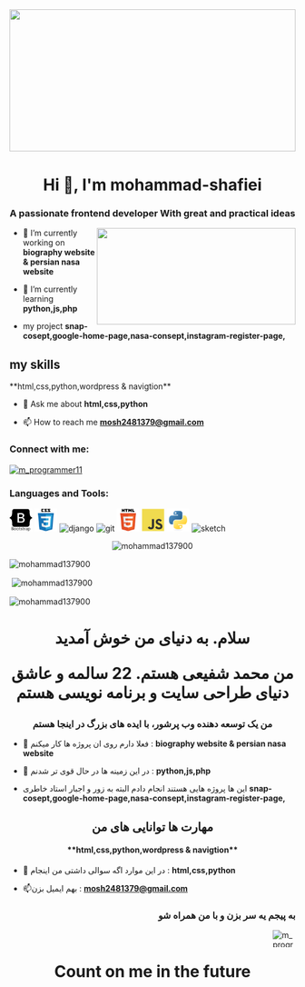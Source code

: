 <img src="https://www.uplooder.net/img/image/12/1ec1d845eee45dd042e5e195ffca8be5/68747470733a2f2f7468656163656d616b6572732e636f6d2f77702d636f6e74656e742f75706c6f6164732f323032302f30352f636f7573746f6d2d7765622e676966.gif)" height="250px" width="100%">
<h1 align="center">Hi 👋, I'm mohammad-shafiei</h1>
<h3 align="center">A passionate frontend developer With great and practical ideas</h3>


<img src="https://www.uplooder.net/img/image/39/41d40283525cdcb50bf6fadd230745a1/giphy.gif" width="350px" height="170px" align="right" >


- 🔭 I’m currently working on **biography website & persian nasa website**

- 🌱 I’m currently learning **python,js,php**

- my project **snap-cosept,google-home-page,nasa-consept,instagram-register-page,**

<h2> my skills </h2>   **html,css,python,wordpress & navigtion**

- 💬 Ask me about **html,css,python**

- 📫 How to reach me **mosh2481379@gmail.com**

<h3 align="left">Connect with me:</h3>
<p align="left">
<a href="https://instagram.com/m_programmer11" target="blank"><img align="center" src="https://raw.githubusercontent.com/rahuldkjain/github-profile-readme-generator/master/src/images/icons/Social/instagram.svg" alt="m_programmer11" height="30" width="40" /></a>
</p>

<h3 align="left">Languages and Tools:</h3>
<p align="left"> <a rel="noreferrer"> <img src="https://raw.githubusercontent.com/devicons/devicon/master/icons/bootstrap/bootstrap-plain-wordmark.svg" alt="bootstrap" width="40" height="40"/> </a> <a  target="_blank" rel="noreferrer"> <img src="https://raw.githubusercontent.com/devicons/devicon/master/icons/css3/css3-original-wordmark.svg" alt="css3" width="40" height="40"/> </a> <a _blank" rel="noreferrer"> <img src="https://cdn.worldvectorlogo.com/logos/django.svg" alt="django" width="40" height="40"/> </a> <a> <img src="https://www.vectorlogo.zone/logos/git-scm/git-scm-icon.svg" alt="git" width="40" height="40"/> </a> <a  target="_blank" rel="noreferrer"> <img src="https://raw.githubusercontent.com/devicons/devicon/master/icons/html5/html5-original-wordmark.svg" alt="html5" width="40" height="40"/> </a> <a  target="_blank" rel="noreferrer"> <img src="https://raw.githubusercontent.com/devicons/devicon/master/icons/javascript/javascript-original.svg" alt="javascript" width="40" height="40"/> </a> <a  target="_blank" rel="noreferrer"> <img src="https://raw.githubusercontent.com/devicons/devicon/master/icons/python/python-original.svg" alt="python" width="40" height="40"/> </a> <a  target="_blank" rel="noreferrer"> <img src="https://www.vectorlogo.zone/logos/sketchapp/sketchapp-icon.svg" alt="sketch" width="40" height="40"/> </a> </p>

<p align="center"> <img src="https://komarev.com/ghpvc/?username=mohammad137900&label=Profile%20views&color=0e75b6&style=flat" alt="mohammad137900" width="150px" height="65px"> </p>

<p><img align="center" src="https://github-readme-stats.vercel.app/api/top-langs?username=mohammad137900&show_icons=true&locale=en&layout=compact" alt="mohammad137900" /></p>

<p>&nbsp;<img align="center" src="https://github-readme-stats.vercel.app/api?username=mohammad137900&show_icons=true&locale=en" alt="mohammad137900" /></p>

<p><img align="center" src="https://github-readme-streak-stats.herokuapp.com/?user=mohammad137900&" alt="mohammad137900" /></p>


<h1 align="center"> سلام.
  به دنیای من خوش آمدید

  
  من محمد شفیعی هستم. 22 سالمه 
و عاشق دنیای طراحی سایت و برنامه نویسی هستم</h1>
<h3 align="center">من یک توسعه دهنده وب  پرشور، با ایده های بزرگ در اینجا هستم</h3>

- 🔭 فعلا دارم روی ان پروژه ها کار میکنم :  **biography website & persian nasa website**

- 🌱 در این زمینه ها در حال قوی تر شدنم : **python,js,php**

- این ها پروژه هایی هستند انجام دادم البته به زور و اجبار  استاد خاطری **snap-cosept,google-home-page,nasa-consept,instagram-register-page,**

<h2 align="center"> مهارت ها توانایی های من </h2>   <h4 align="center">**html,css,python,wordpress & navigtion**</h4>

- 💬 در این موارد اگه سوالی داشتی من اینجام : **html,css,python**

- 📫بهم ایمیل بزن : **mosh2481379@gmail.com**

 
  

<h3 align="right"> به پیجم یه سر بزن و با من همراه شو</h3>
<p align="right">

<a href="https://instagram.com/m_programmer11" target="blank" aign="right"><img align="right" src="https://raw.githubusercontent.com/rahuldkjain/github-profile-readme-generator/master/src/images/icons/Social/instagram.svg" alt="m_programmer11" height="30" width="40"  /></a>
</p>
<br>



<h1   align="center">Count on me in the future</h1>


